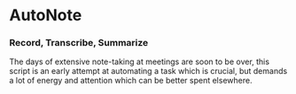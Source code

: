# AutoNote

<h3>Record, Transcribe, Summarize</h3>

The days of extensive note-taking at meetings are soon to be over, this script is an early attempt at automating a task which is crucial, but demands a lot of energy and attention which can be better spent elsewhere.

